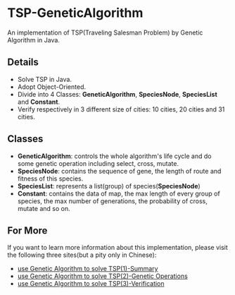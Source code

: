 # TSP-GeneticAlgorithm
An implementation of TSP(Traveling Salesman Problem) by Genetic Algorithm in Java.
## Details
* Solve TSP in Java.
* Adopt Object-Oriented.
* Divide into 4 Classes: __GeneticAlgorithm__, __SpeciesNode__, __SpeciesList__ and __Constant__.
* Verify respectively in 3 different size of cities: 10 cities, 20 cities and 31 cities.

## Classes
* __GeneticAlgorithm__: controls the whole algorithm's life cycle and do some genetic operation including select, cross, mutate.
* __SpeciesNode__: contains the sequence of gene, the length of route and fitness of this species.
* __SpeciesList__: represents a list(group) of species(__SpeciesNode__)
* __Constant__: contains the data of map, the max length of every group of species, the max number of generations, the probability of cross, mutate and so on.

## For More
If you want to learn more information about this implementation, please visit the following three sites(but a pity only in Chinese):
* [use Genetic Algorithm to solve TSP(1)-Summary](http://yaochenkun.site/index.php/2016/12/03/gene_article/)
* [use Genetic Algorithm to solve TSP(2)-Genetic Operations](http://yaochenkun.site/index.php/2016/12/04/gene2_article/)
* [use Genetic Algorithm to solve TSP(3)-Verification](http://yaochenkun.site/index.php/2016/12/05/generesult_article/)
